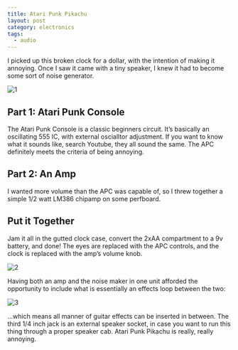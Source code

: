 ```yaml
---
title: Atari Punk Pikachu
layout: post
category: electronics
tags:
  - audio
---
```

I picked up this broken clock for a dollar, with the intention of making it annoying. Once I saw it came with a tiny speaker, I knew it had to become some sort of noise generator.

![1]

## Part 1: Atari Punk Console

The Atari Punk Console is a classic beginners circuit. It’s basically an oscillating 555 IC, with external oscialltor adjustment. If you want to know what it sounds like, search Youtube, they all sound the same. The APC definitely meets the criteria of being annoying.

## Part 2: An Amp

I wanted more volume than the APC was capable of, so I threw together a simple 1/2 watt LM386 chipamp on some perfboard.

## Put it Together

Jam it all in the gutted clock case, convert the 2xAA compartment to a 9v battery, and done! The eyes are replaced with the APC controls, and the clock is replaced with the amp’s volume knob.

![2]

Having both an amp and the noise maker in one unit afforded the opportunity to include what is essentially an effects loop between the two:

![3]

...which means all manner of guitar effects can be inserted in between. The third 1/4 inch jack is an external speaker socket, in case you want to run this thing through a proper speaker cab. Atari Punk Pikachu is really, really annoying. 

 [1]: /img/pikachu/clock.jpg
 [2]: /img/pikachu/front.jpg
 [3]: /img/pikachu/back.jpg


